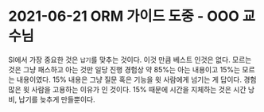 # 2021-06-21 ORM 가이드 도중 - OOO 교수님
SI에서 가장 중요한 것은 `납기`를 맞추는 것이다. 이것 만큼 베스트 인것은 없다.
모르는 것은 그냥 패스하고 아는 것만 일당 진행 
경험상 약 85%는 아는 내용이고 15%는 모르는 내용이였다.
15% 내용은 그냥 질문 혹은 기능을 윗 사람에게 넘기는 게 답이다. 
경험많은 윗 사람을 고용하는 이유가 인 것이다.
15% 때문에 시간을 지체하는 것은 시간 낭비, 납기를 늦추게 만들뿐이다. 